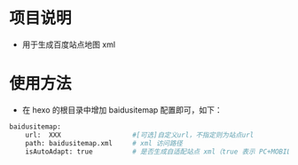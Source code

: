 # 项目说明
- 用于生成百度站点地图 xml

# 使用方法
- 在 hexo 的根目录中增加 baidusitemap 配置即可，如下：

```sh
baidusitemap:
    url:  XXX                  #[可选]自定义url，不指定则为站点url
    path: baidusitemap.xml     # xml 访问路径
    isAutoAdapt: true          # 是否生成自适配站点 xml（true 表示 PC+MOBILE），默认 false，表示仅 PC
```